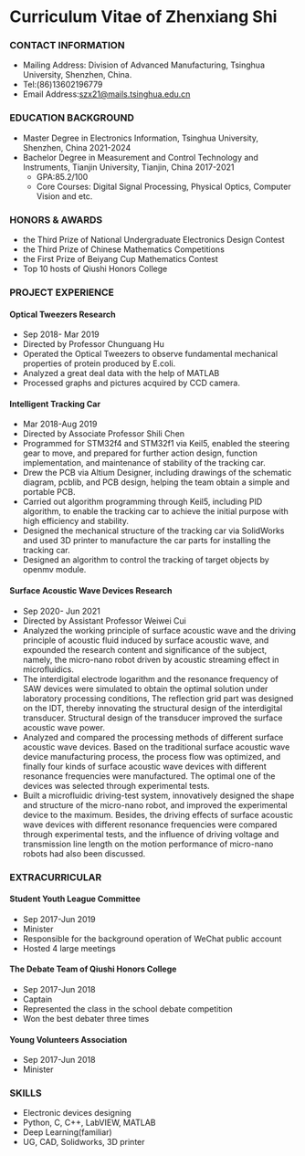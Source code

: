 
# Curriculum Vitae of Zhenxiang Shi

### CONTACT INFORMATION
- Mailing Address: Division of Advanced Manufacturing, Tsinghua University, Shenzhen, China.
- Tel:(86)13602196779
- Email Address:szx21@mails.tsinghua.edu.cn

### EDUCATION BACKGROUND
- Master Degree in Electronics Information, Tsinghua University, Shenzhen, China    2021-2024 
- Bachelor Degree in Measurement and Control Technology and Instruments, Tianjin University, Tianjin, China    2017-2021
  - GPA:85.2/100
  - Core Courses: Digital Signal Processing, Physical Optics, Computer Vision and etc.

### HONORS & AWARDS
- the Third Prize of National Undergraduate Electronics Design Contest
- the Third Prize of Chinese Mathematics Competitions
- the First Prize of Beiyang Cup Mathematics Contest
- Top 10 hosts of Qiushi Honors College

### PROJECT EXPERIENCE
#### Optical Tweezers Research     
- Sep 2018- Mar 2019  
- Directed by Professor Chunguang Hu
- Operated the Optical Tweezers to observe fundamental mechanical properties of protein produced by E.coli.
- Analyzed a great deal data with the help of MATLAB
- Processed graphs and pictures acquired by CCD camera.

#### Intelligent Tracking Car                                                            
- Mar 2018-Aug 2019
- Directed by Associate Professor Shili Chen
- Programmed for STM32f4 and STM32f1 via Keil5, enabled the steering gear to move, and prepared for further action design, function implementation, and maintenance of stability of the tracking car. 
- Drew the PCB via Altium Designer, including drawings of the schematic diagram, pcblib, and PCB design, helping the team obtain a simple and portable PCB. 
- Carried out algorithm programming through Keil5, including PID algorithm, to enable the tracking car to achieve the initial purpose with high efficiency and stability.
- Designed the mechanical structure of the tracking car via SolidWorks and used 3D printer to manufacture the car parts for installing the tracking car.
- Designed an algorithm to control the tracking of target objects by openmv module.

#### Surface Acoustic Wave Devices Research
- Sep 2020- Jun 2021  
- Directed by Assistant Professor Weiwei Cui
- Analyzed the working principle of surface acoustic wave and the driving principle of acoustic fluid induced by surface acoustic wave, and expounded the research content and significance of the subject, namely, the micro-nano robot driven by acoustic streaming effect in microfluidics.
- The interdigital electrode logarithm and the resonance frequency of SAW devices were simulated to obtain the optimal solution under laboratory processing conditions, The reflection grid part was designed on the IDT, thereby innovating the structural design of the interdigital transducer. Structural design of the transducer improved the surface acoustic wave power.
-  Analyzed and compared the processing methods of different surface acoustic wave devices. Based on the traditional surface acoustic wave device manufacturing process, the process flow was optimized, and finally four kinds of surface acoustic wave devices with different resonance frequencies were manufactured. The optimal one of the devices was selected through experimental tests. 
- Built a microfluidic driving-test system, innovatively designed the shape and structure of the micro-nano robot, and improved the experimental device to the maximum. Besides, the driving effects of surface acoustic wave devices with different resonance frequencies were compared through experimental tests, and the influence of driving voltage and transmission line length on the motion performance of micro-nano robots had also been discussed.

### EXTRACURRICULAR
#### Student Youth League Committee                                                      
- Sep 2017-Jun 2019
- Minister
- Responsible for the background operation of WeChat public account
- Hosted 4 large meetings

#### The Debate Team of Qiushi Honors College   
- Sep 2017-Jun 2018
- Captain
- Represented the class in the school debate competition
- Won the best debater three times 

#### Young Volunteers Association                                                         
- Sep 2017-Jun 2018
- Minister

### SKILLS
- Electronic devices designing
- Python, C, C++, LabVIEW, MATLAB
- Deep Learning(familiar)
- UG, CAD, Solidworks, 3D printer
